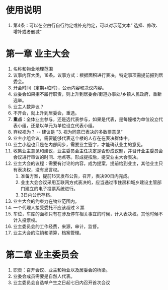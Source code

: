 # 使用说明
1. 第4条：可以在空白行自行约定或补充约定，可以对示范文本“ 选择、修改、增补或者删减”

# 第一章 业主大会
1. 名称和物业地理范围
2. 议事内容大类，18条。议事方式：根据面积进行表决。特定事项需提前报到居委会。
3. 开会时间（定期+临时），公示内容和决议内容。
4. 业委会如果拒不履行职责，则上升到居委会/街道办事处/乡镇人民政府，重新选举。
5. 业主人数异议？
6. 不开会，就上升到居委会，重选。
7. **重点**：全体业主参与，还是选代表参与，如果是代表，是每幢楼为单位设立代表小组，还是以单元为单位设立代表小组。
8. 弃权视为？  -- 建议是 ”3. 视为同意已表决的多数票意见“
9. 业主小组会议，需要能够代表这个楼的人存在在表决群体中。
10. 业主小组也只是在内部同步，需要业主签字，才能确认业主的意见。
11. 收集业主意见和建议，业主委员会主任决定是否形成议题，并召开业主委员会会议进行审议的时间、地点等。形成提按后，提交业主大会表决。
12. 业主大会的议程：需要有讨论的内容，成为提案，提前给到业主，其他业主只有表决权，没有发言权。
	1. 准备方案，提前15天发布公告，召开，表决90日内完成。
	2.  业主大会会议采用互联网方式表决的，应当通过市住房和城乡建设主管部门建立的电子投票系统进行。
	3. 3日内公示存档。
13. 业主大会的约束力在物业范围内。
14. 一个代理人接受委托不应该超过 3 票
15. 车位，车库的面积只有在涉及停车相关事宜的时候，计入表决权。其他时候不计入投票权。
16. 业主委员会的工作经费，来源，审计，监督。
17. 业主大会的注销和清算，档案管理。

# 第二章  业主委员会
1. 职责：召开会议、业主和物业以及居委会的桥梁。
2. 业委会成员需要是自然人代表。
3. 业主委员会自选举产生之日起七日内召开首次会议

